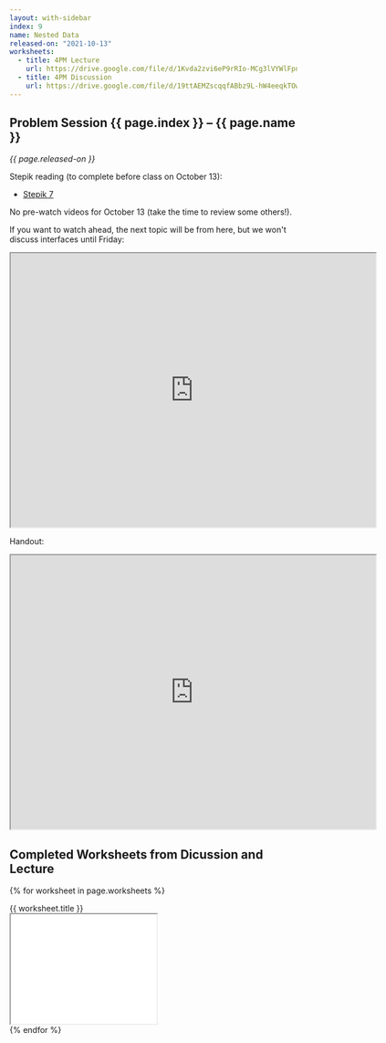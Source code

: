 ```yaml
---
layout: with-sidebar
index: 9
name: Nested Data
released-on: "2021-10-13"
worksheets:
  - title: 4PM Lecture
    url: https://drive.google.com/file/d/1Kvda2zvi6eP9rRIo-MCg3lVYWlFpnZZr
  - title: 4PM Discussion
    url: https://drive.google.com/file/d/19ttAEMZscqqfABbz9L-hW4eeqkTOwUdP
---
```


## Problem Session {{ page.index }} – {{ page.name }}

_{{ page.released-on }}_

Stepik reading (to complete before class on October 13):
- [Stepik 7](https://stepik.org/lesson/584041/step/10?unit=578810)

No pre-watch videos for October 13 (take the time to review some others!).

If you want to watch ahead, the next topic will be from here, but we won't
discuss interfaces until Friday:

<iframe src="https://drive.google.com/file/d/1FsiNPr6N5yiFymHtwCdDHYHt03mWNw_Q/preview" width="640" height="480" allow="autoplay"></iframe>

Handout:

<iframe src="https://drive.google.com/file/d/1l28Y4DsU79T3pMWXMcrtHUvXp6LZRVwe/preview" width="640" height="480" allow="autoplay"></iframe>

## Completed Worksheets from Dicussion and Lecture

{% for worksheet in page.worksheets %}
<div class="worksheetBox">
{{ worksheet.title }}
<br>
<iframe src="{{ worksheet.url }}/preview" width="256" height="192" allow="autoplay"></iframe>
</div>
{% endfor %}
